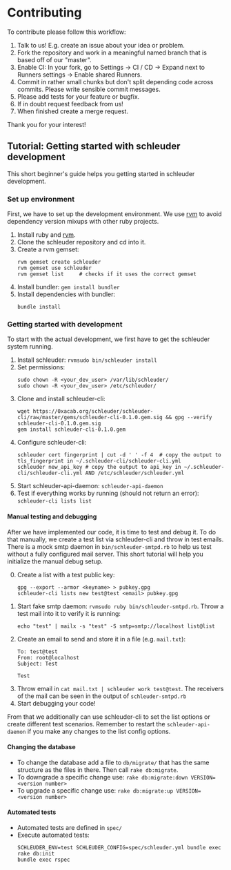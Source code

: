Contributing
============

To contribute please follow this workflow:

1. Talk to us! E.g. create an issue about your idea or problem.
2. Fork the repository and work in a meaningful named branch that is based off of our "master".
3. Enable CI: In your fork, go to Settings -> CI / CD -> Expand next to Runners settings -> Enable shared Runners.
4. Commit in rather small chunks but don't split depending code across commits. Please write sensible commit messages.
5. Please add tests for your feature or bugfix.
6. If in doubt request feedback from us!
7. When finished create a merge request.


Thank you for your interest!


## Tutorial: Getting started with schleuder development

This short beginner's guide helps you getting started in schleuder development.

### Set up environment
First, we have to set up the development environment. We use [rvm](https://rvm.io/rvm/basics) to 
avoid dependency version mixups with other ruby projects.

1. Install ruby and [rvm](https://rvm.io/rvm/basics).
2. Clone the schleuder repository and cd into it.
3. Create a rvm gemset:
   	```
	rvm gemset create schleuder
	rvm gemset use schleuder
	rvm gemset list		# checks if it uses the correct gemset
	```
4. Install bundler: `gem install bundler`
5. Install dependencies with bundler:
	```
	bundle install
	``` 

### Getting started with development
To start with the actual development, we first have to get the schleuder system running.

1. Install schleuder: `rvmsudo bin/schleuder install`
2. Set permissions:
	```
	sudo chown -R <your_dev_user> /var/lib/schleuder/
	sudo chown -R <your_dev_user> /etc/schleuder/
	```
3. Clone and install schleuder-cli:
	```
	wget https://0xacab.org/schleuder/schleuder-cli/raw/master/gems/schleuder-cli-0.1.0.gem.sig && gpg --verify schleuder-cli-0.1.0.gem.sig
	gem install schleuder-cli-0.1.0.gem
	```
4. Configure schleuder-cli:
	```
	schleuder cert fingerprint | cut -d ' ' -f 4  # copy the output to tls_fingerprint in ~/.schleuder-cli/schleuder-cli.yml
	schleuder new_api_key # copy the output to api_key in ~/.schleuder-cli/schleuder-cli.yml AND /etc/schleuder/schleuder.yml
	```
5. Start schleuder-api-daemon: `schleuder-api-daemon`
6. Test if everything works by running (should not return an error): `schleuder-cli lists list`

#### Manual testing and debugging 

After we have implemented our code, it is time to test and debug it. 
To do that manually, we create a test list via schleuder-cli and throw in
test emails. There is a mock smtp daemon in `bin/schleuder-smtpd.rb` to help us test without a fully
configured mail server. 
This short tutorial will help you initialize the manual debug setup.

0. Create a list with a test public key:
	```
	gpg --export --armor <keyname> > pubkey.gpg
	schleuder-cli lists new test@test <email> pubkey.gpg
	```
1. Start fake smtp daemon: `rvmsudo ruby bin/schleuder-smtpd.rb`. Throw a test mail into it to verify it is running:
	```
	echo "test" | mailx -s "test" -S smtp=smtp://localhost list@list
	```
2. Create an email to send and store it in a file (e.g. `mail.txt`):
	```
	To: test@test
	From: root@localhost
	Subject: Test
	
	Test
	```
3. Throw email in `cat mail.txt | schleuder work test@test`. The receivers of the mail can be seen in the output of
`schleuder-smtpd.rb`
4. Start debugging your code!

From that we additionally can use schleuder-cli to set the list options or create different test scenarios.
Remember to restart the `schleuder-api-daemon` if you make any changes to the list config options.

#### Changing the database
- To change the database add a file to `db/migrate/` that has the same structure as the files in there. Then call `rake db:migrate`.
- To downgrade a specific change use: `rake db:migrate:down VERSION=<version number>`
- To upgrade a specific change use: `rake db:migrate:up VERSION=<version number>`

#### Automated tests
- Automated tests are defined in `spec/`
- Execute automated tests: 
	```
	SCHLEUDER_ENV=test SCHLEUDER_CONFIG=spec/schleuder.yml bundle exec rake db:init
	bundle exec rspec
	``` 
